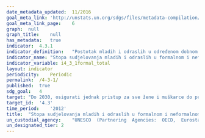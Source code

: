```yaml
---	
date_metadata_updated:	11/2016
goal_meta_link:	'http://unstats.un.org/sdgs/files/metadata-compilation/Metadata-Goal-4.pdf'
goal_meta_link_page:	6
graph:	null
graph_title:	null
has_metadata:	true
indicator:	4.3.1
indicator_definition:	"Postotak mladih i odraslih u određenom dobnom rasponu (npr. 15-24 godine, 25-64 itd.) koji sudjeluju u formalnom ili neformalnom obrazovanju ili osposobljavanju u određenom vremenskom razdoblju (npr. posljednjih 12 mjeseci). Idealno, pokazatelj bi trebao biti razvrstan prema vrstama programa kao što su TVET, tercijarno obrazovanje, obrazovanje odraslih i druge relevantne vrste i trebao bi obuhvaćati i formalne i neformalne programe."
indicator_name:	"Stopa sudjelovanja mladih i odraslih u formalnom i neformalnom obrazovanju i osposobljavanju u prethodnih 12 mjeseci, prema spolu"
indicator_variable:	i4_3_1formal_total
layout:	indicator
periodicity:	Periodic
permalink:	/4-3-1/
published:	true
sdg_goal:	4
target:	"Do 2030, osigurati jednak pristup za sve žene i muškarce do pristupačnog i kvalitetnog tehničkog, strukovnog i visokog obrazovanja,  uključujući sveučilište"
target_id:	'4.3'
time_period:	'2012'
title:	"Stopa sudjelovanja mladih i odraslih u formalnom i neformalnom obrazovanju i osposobljavanju u prethodnih 12 mjeseci, prema spolu"
un_custodial_agency:	"UNESCO  (Partnering  Agencies:  OECD,  Eurostat,  ILO)"
un_designated_tier:	2
---	
```

